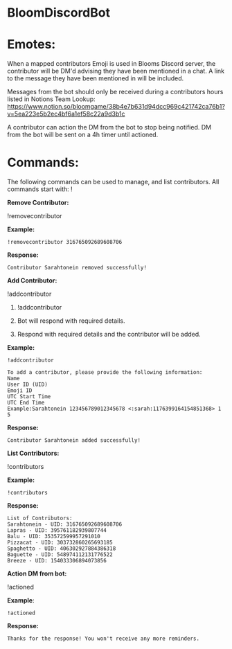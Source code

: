 # BloomDiscordBot


# Emotes:

When a mapped contributors Emoji is used in Blooms Discord server, the contributor will be DM'd advising they have been mentioned in a chat.
A link to the message they have been mentioned in will be included. 

Messages from the bot should only be received during a contributors
hours listed in Notions Team Lookup: https://www.notion.so/bloomgame/38b4e7b631d94dcc969c421742ca76b1?v=5ea223e5b2ec4bf6a1ef58c22a9d3b1c

A contributor can action the DM from the bot to stop being notified.
DM from the bot will be sent on a 4h timer until actioned.

# Commands:

The following commands can be used to manage, and list contributors. All commands 
start with: !

**Remove Contributor:** 

!removecontributor <uid> 

**Example:**

```
!removecontributor 316765092689608706
```

**Response:**
```
Contributor Sarahtonein removed successfully!
```

**Add Contributor:**

!addcontributor

1. !addcontributor

2. Bot will respond with required details.

3. Respond with required details and the contributor will be added.

**Example:**

```
!addcontributor
```
```
To add a contributor, please provide the following information:
Name
User ID (UID)
Emoji ID
UTC Start Time
UTC End Time
Example:Sarahtonein 123456789012345678 <:sarah:1176399164154851368> 1 5

```

**Response:**

```
Contributor Sarahtonein added successfully!
```

**List Contributors:**

!contributors

**Example:**

```
!contributors
```
**Response:**
```
List of Contributors:
Sarahtonein - UID: 316765092689608706
Lapras - UID: 395761182939807744
Balu - UID: 353572599957291010
Pizzacat - UID: 303732860265693185
Spaghetto - UID: 406302927884386318
Baguette - UID: 548974112131776522
Breeze - UID: 154033306894073856
```
**Action DM from bot:**

!actioned

**Example**:
```
!actioned
```

**Response:**

```
Thanks for the response! You won't receive any more reminders.
```
